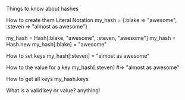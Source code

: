 Things to know about hashes

How to create them
Literal Notation
my_hash = {:blake => "awesome", :steven => "almost as awesome"}

my_hash = Hash[:blake, "awesome", :steven, "awesome"]
my_hash = Hash.new
my_hash[:blake] = "awesome"

How to set keys
my_hash[:steven] = "almost as awesome"

How to the value for a key
my_hash[:steven] #=> "almost as awesome"

How to get all keys
my_hash.keys

What is a valid key or value?
anything!